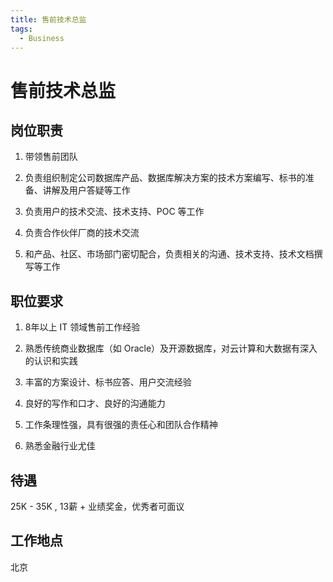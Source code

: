 ```yaml
---
title: 售前技术总监
tags:
  - Business
---
```


# 售前技术总监

## 岗位职责

1. 带领售前团队

2. 负责组织制定公司数据库产品、数据库解决方案的技术方案编写、标书的准备、讲解及用户答疑等工作

3. 负责用户的技术交流、技术支持、POC 等工作

4. 负责合作伙伴厂商的技术交流

5. 和产品、社区、市场部门密切配合，负责相关的沟通、技术支持、技术文档撰写等工作

## 职位要求

1. 8年以上 IT 领域售前工作经验

2. 熟悉传统商业数据库（如 Oracle）及开源数据库，对云计算和大数据有深入的认识和实践

3. 丰富的方案设计、标书应答、用户交流经验

4. 良好的写作和口才、良好的沟通能力

5. 工作条理性强，具有很强的责任心和团队合作精神

6. 熟悉金融行业尤佳

## 待遇

25K - 35K , 13薪 + 业绩奖金，优秀者可面议

## 工作地点

北京

